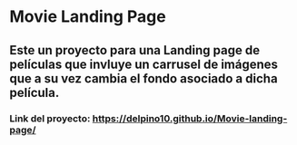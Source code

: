 # Movie Landing Page
## Este un proyecto para una Landing page de películas que invluye un carrusel de imágenes que a su vez cambia el fondo asociado a dicha película.

### Link del proyecto: https://delpino10.github.io/Movie-landing-page/
